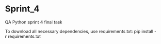 # Sprint_4
QA Python sprint 4 final task

To download all necessary dependencies, use requirements.txt:
pip install -r requirements.txt
